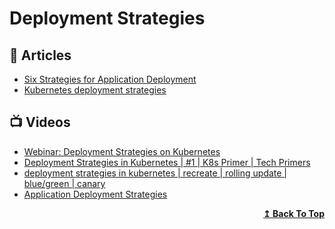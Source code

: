 # Deployment Strategies

## 📕 Articles

- [Six Strategies for Application Deployment](https://thenewstack.io/deployment-strategies/)
- [Kubernetes deployment strategies](https://blog.container-solutions.com/kubernetes-deployment-strategies)

## 📺 Videos
- [Webinar: Deployment Strategies on Kubernetes](https://www.youtube.com/watch?v=1oPhfKye5Pg)
- [Deployment Strategies in Kubernetes | #1 | K8s Primer | Tech Primers](https://www.youtube.com/watch?v=4AUnI58ZI6M)
- [deployment strategies in kubernetes | recreate | rolling update | blue/green | canary](https://www.youtube.com/watch?v=efiMiaFjtn8)
- [Application Deployment Strategies](https://www.youtube.com/watch?v=OKM0tTYxQbk)

<div align="right">
  <b><a href="#contents">↥ Back To Top</a></b>
</div>
